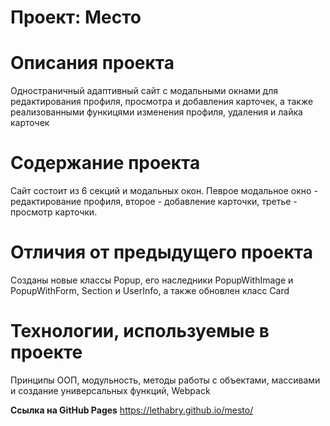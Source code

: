 # Проект: Место

# Описания проекта
Одностраничный адаптивный сайт с модальными окнами для редактирования профиля, просмотра и добавления карточек, а также реализованными функицями изменения профиля, удаления и лайка карточек

# Содержание проекта
Cайт состоит из 6 секций и модальных окон. Певрое модальное окно - редактирование профиля, второе - добавление карточки, третье - просмотр карточки.

# Отличия от предыдущего проекта
Созданы новые классы Popup, его наследники PopupWithImage и PopupWithForm, Section и UserInfo, а также обновлен класс Card

# Технологии, используемые в проекте
Принципы ООП, модульность, методы работы с объектами, массивами и создание универсальных функций, Webpack

**Ссылка на GitHub Pages**
https://lethabry.github.io/mesto/